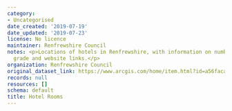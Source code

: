 ```yaml
---
category:
- Uncategorised
date_created: '2019-07-19'
date_updated: '2019-07-23'
license: No licence
maintainer: Renfrewshire Council
notes: <p>Locations of hotels in Renfrewshire, with information on number of rooms,
  grade and website links.</p>
organization: Renfrewshire Council
original_dataset_link: https://www.arcgis.com/home/item.html?id=a56faca05f8847889a66c9518ea7f53b
records: null
resources: []
schema: default
title: Hotel Rooms
---
```

